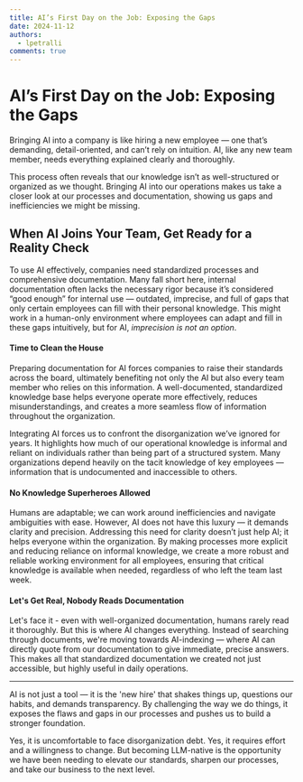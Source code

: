 ```yaml
---
title: AI’s First Day on the Job: Exposing the Gaps
date: 2024-11-12
authors:
  - lpetralli
comments: true
---
```


# AI’s First Day on the Job: Exposing the Gaps

Bringing AI into a company is like hiring a new employee — one that’s demanding, detail-oriented, and can’t rely on intuition. AI, like any new team member, needs everything explained clearly and thoroughly. 

This process often reveals that our knowledge isn’t as well-structured or organized as we thought. Bringing AI into our operations makes us take a closer look at our processes and documentation, showing us gaps and inefficiencies we might be missing.

<!-- more -->

## When AI Joins Your Team, Get Ready for a Reality Check

To use AI effectively, companies need standardized processes and comprehensive documentation. Many fall short here, internal documentation often lacks the necessary rigor because it’s considered “good enough” for internal use — outdated, imprecise, and full of gaps that only certain employees can fill with their personal knowledge. This might work in a human-only environment where employees can adapt and fill in these gaps intuitively, but for AI, *imprecision is not an option*.

#### Time to Clean the House

Preparing documentation for AI forces companies to raise their standards across the board, ultimately benefiting not only the AI but also every team member who relies on this information. A well-documented, standardized knowledge base helps everyone operate more effectively, reduces misunderstandings, and creates a more seamless flow of information throughout the organization.

Integrating AI forces us to confront the disorganization we’ve ignored for years. It highlights how much of our operational knowledge is informal and reliant on individuals rather than being part of a structured system. Many organizations depend heavily on the tacit knowledge of key employees — information that is undocumented and inaccessible to others. 

#### No Knowledge Superheroes Allowed

Humans are adaptable; we can work around inefficiencies and navigate ambiguities with ease. However, AI does not have this luxury — it demands clarity and precision. Addressing this need for clarity doesn’t just help AI; it helps everyone within the organization. By making processes more explicit and reducing reliance on informal knowledge, we create a more robust and reliable working environment for all employees, ensuring that critical knowledge is available when needed, regardless of who left the team last week.

#### Let's Get Real, Nobody Reads Documentation

Let's face it - even with well-organized documentation, humans rarely read it thoroughly. But this is where AI changes everything. Instead of searching through documents, we're moving towards AI-indexing — where AI can directly quote from our documentation to give immediate, precise answers. This makes all that standardized documentation we created not just accessible, but highly useful in daily operations.


---

AI is not just a tool — it is the 'new hire' that shakes things up, questions our habits, and demands transparency. By challenging the way we do things, it exposes the flaws and gaps in our processes and pushes us to build a stronger foundation.

Yes, it is uncomfortable to face disorganization debt. Yes, it requires effort and a willingness to change. But becoming LLM-native is the opportunity we have been needing to elevate our standards, sharpen our processes, and take our business to the next level.
